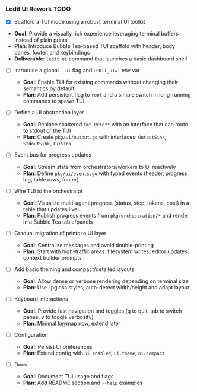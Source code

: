 ### Ledit UI Rework TODO

 - [x] Scaffold a TUI mode using a robust terminal UI toolkit
  - **Goal**: Provide a visually rich experience leveraging terminal buffers instead of plain prints
  - **Plan**: Introduce Bubble Tea-based TUI scaffold with header, body panes, footer, and keybindings
  - **Deliverable**: `ledit ui` command that launches a basic dashboard shell

- [ ] Introduce a global `--ui` flag and `LEDIT_UI=1` env var
  - **Goal**: Enable TUI for existing commands without changing their semantics by default
  - **Plan**: Add persistent flag to `root` and a simple switch in long-running commands to spawn TUI

- [ ] Define a UI abstraction layer
  - **Goal**: Replace scattered `fmt.Print*` with an interface that can route to stdout or the TUI
  - **Plan**: Create `pkg/ui/output.go` with interfaces: `OutputSink`, `StdoutSink`, `TuiSink`

- [ ] Event bus for progress updates
  - **Goal**: Stream state from orchestrators/workers to UI reactively
  - **Plan**: Define `pkg/ui/events.go` with typed events (header, progress, log, table rows, footer)

- [ ] Wire TUI to the orchestrator
  - **Goal**: Visualize multi-agent progress (status, step, tokens, cost) in a table that updates live
  - **Plan**: Publish progress events from `pkg/orchestration/*` and render in a Bubble Tea table/panels

- [ ] Gradual migration of prints to UI layer
  - **Goal**: Centralize messages and avoid double-printing
  - **Plan**: Start with high-traffic areas: filesystem writes, editor updates, context builder prompts

- [ ] Add basic theming and compact/detailed layouts
  - **Goal**: Allow dense or verbose rendering depending on terminal size
  - **Plan**: Use lipgloss styles; auto-detect width/height and adapt layout

- [ ] Keyboard interactions
  - **Goal**: Provide fast navigation and toggles (q to quit, tab to switch panes, v to toggle verbosity)
  - **Plan**: Minimal keymap now, extend later

- [ ] Configuration
  - **Goal**: Persist UI preferences
  - **Plan**: Extend config with `ui.enabled`, `ui.theme`, `ui.compact`

- [ ] Docs
  - **Goal**: Document TUI usage and flags
  - **Plan**: Add README section and `--help` examples


